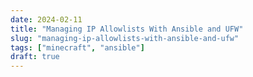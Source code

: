 ```yaml
---
date: 2024-02-11
title: "Managing IP Allowlists With Ansible and UFW"
slug: "managing-ip-allowlists-with-ansible-and-ufw"
tags: ["minecraft", "ansible"]
draft: true
---
```

